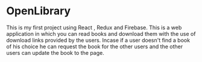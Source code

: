 # OpenLibrary
This is my first project using React , Redux and Firebase. This is a web application in which you can read books and download them with the use of download links provided by the users. Incase if a user doesn't find a book of his choice he can request the book for the other users and the other users can update the book to the page.

